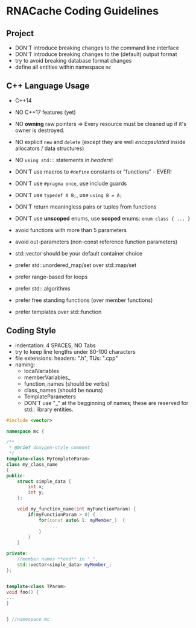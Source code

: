 RNACache Coding Guidelines
===========================

Project
------------------
 - DON'T introduce breaking changes to the command line interface
 - DON'T introduce breaking changes to the (default) output format
 - try to avoid breaking database format changes
 - define all entities within namespace ```mc``` 


C++ Language Usage
------------------
 - C++14

 - NO C++17 features (yet)

 - NO **owning** raw pointers
   => Every resource must be cleaned up if it's owner is destroyed.

 - NO explicit ```new``` and ```delete``` 
   (except they are well *encapsulated* inside allocators / data structures)
 
 - NO ```using std::``` statements in *headers*!
 - DON'T use macros to ```#define``` constants or "functions" - EVER!
 - DON'T use ```#pragma once```, use include guards
 - DON'T use ```typedef A B;```, use ```using B = A;```

 - DON'T return meaningless pairs or tuples from functions
 - DON'T use **unscoped** enums, use **scoped** enums: ```enum class { ... }```
 - avoid functions with more than 5 parameters
 - avoid out-parameters (non-const reference function parameters)

 - std::vector should be your default container choice
 - prefer std::unordered_map/set over std::map/set
 - prefer range-based for loops
 - prefer std:: algorithms 
 - prefer free standing functions (over member functions)
 - prefer templates over std::function


Coding Style
------------------
 - indentation: 4 SPACES, NO Tabs
 - try to keep line lengths under 80-100 characters
 - file extensions: headers: ".h", TUs: ".cpp"
 - naming:
    - localVariables
    - memberVariables_
    - function_names        (should be verbs)
    - class_names           (should be nouns)
    - TemplateParameters    
    - DON'T use "_" at the begginning of names;
      these are reserved for std:: library entities.

```cpp
#include <vector>

namespace mc {

/**
 * @brief doxygen-style comment
 */
template<class MyTemplateParam>
class my_class_name
{
public:
    struct simple_data {
        int x;
        int y;
    };

    void my_function_name(int myFunctionParam) {
        if(myFunctionParam > 0) {  
            for(const auto& l: myMember_)  {
                ...
            }
        }
    }

private:
    //member names **end** in "_", 
    std::vector<simple_data> myMember_;
};


template<class TParam>
void foo() {
...
}


} //namespace mc
```

